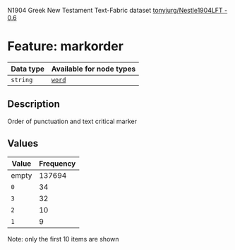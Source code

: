 <p>N1904 Greek New Testament Text-Fabric dataset <a href="https://github.com/tonyjurg/Nestle1904LFT">tonyjurg/Nestle1904LFT - 0.6</a></p>

<h1>Feature: markorder</h1>

<table>
<thead>
<tr>
  <th>Data type</th>
  <th>Available for node types</th>
</tr>
</thead>
<tbody>
<tr>
  <td><code>string</code></td>
  <td><A HREF="featurebynodetype.md#word"><code>word</code></A></td>
</tr>
</tbody>
</table>

<h2>Description</h2>

<p>Order of punctuation and text critical marker</p>

<h2>Values</h2>

<table>
<thead>
<tr>
  <th>Value</th>
  <th>Frequency</th>
</tr>
</thead>
<tbody>
<tr>
  <td>empty</td>
  <td>137694</td>
</tr>
<tr>
  <td><code>0</code></td>
  <td>34</td>
</tr>
<tr>
  <td><code>3</code></td>
  <td>32</td>
</tr>
<tr>
  <td><code>2</code></td>
  <td>10</td>
</tr>
<tr>
  <td><code>1</code></td>
  <td>9</td>
</tr>
</tbody>
</table>

<p>Note: only the first 10 items are shown</p>

